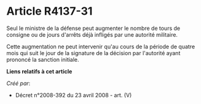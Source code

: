 # Article R4137-31

Seul le ministre de la défense peut augmenter le nombre de tours de consigne ou de jours d'arrêts déjà infligés par une
autorité militaire.

Cette augmentation ne peut intervenir qu'au cours de la période de quatre mois qui suit le jour de la signature de la
décision par l'autorité ayant prononcé la sanction initiale.

**Liens relatifs à cet article**

_Créé par_:

  - Décret n°2008-392 du 23 avril 2008 - art. (V)
